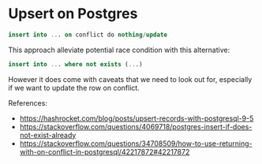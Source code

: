 # Upsert on Postgres

```sql
insert into ... on conflict do nothing/update
```

This approach alleviate potential race condition with this alternative:

```sql
insert into ... where not exists (...)
```

However it does come with caveats that we need to look out for, especially if
we want to update the row on conflict.

References:
- https://hashrocket.com/blog/posts/upsert-records-with-postgresql-9-5
- https://stackoverflow.com/questions/4069718/postgres-insert-if-does-not-exist-already
- https://stackoverflow.com/questions/34708509/how-to-use-returning-with-on-conflict-in-postgresql/42217872#42217872
